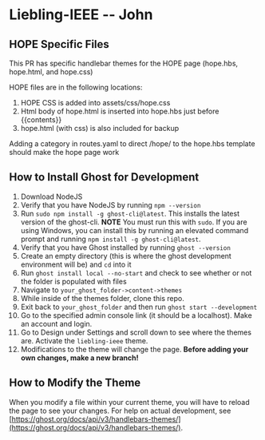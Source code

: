# Liebling-IEEE -- John

## HOPE Specific Files
This PR has specific handlebar themes for the HOPE page (hope.hbs, hope.html, and hope.css)

HOPE files are in the following locations:

1. HOPE CSS is added into assets/css/hope.css
2. Html body of hope.html is inserted into hope.hbs just before {{contents}}
3. hope.html (with css) is also included for backup

Adding a category in routes.yaml to direct /hope/ to the hope.hbs template should make the hope page work

## How to Install Ghost for Development
1. Download NodeJS
2. Verify that you have NodeJS by running `npm --version`
3. Run `sudo npm install -g ghost-cli@latest`. This installs the latest version of the ghost-cli. **NOTE** You must run this with `sudo`. If you are using Windows, you can install this by running an elevated command prompt and running `npm install -g ghost-cli@latest`.
4. Verify that you have Ghost installed by running `ghost --version`
5. Create an empty directory (this is where the ghost development environment will be) and `cd` into it
6. Run `ghost install local --no-start` and check to see whether or not the folder is populated with files
7. Navigate to `your_ghost_folder->content->themes`
8. While inside of the themes folder, clone this repo.
9. Exit back to `your_ghost_folder` and then run `ghost start --development`
10. Go to the specified admin console link (it should be a localhost). Make an account and login.
11. Go to Design under Settings and scroll down to see where the themes are. Activate the `liebling-ieee` theme.
12. Modifications to the theme will change the page. **Before adding your own changes, make a new branch!**

## How to Modify the Theme
When you modify a file within your current theme, you will have to reload the page to see your changes. For help on actual development, see [https://ghost.org/docs/api/v3/handlebars-themes/](https://ghost.org/docs/api/v3/handlebars-themes/).
